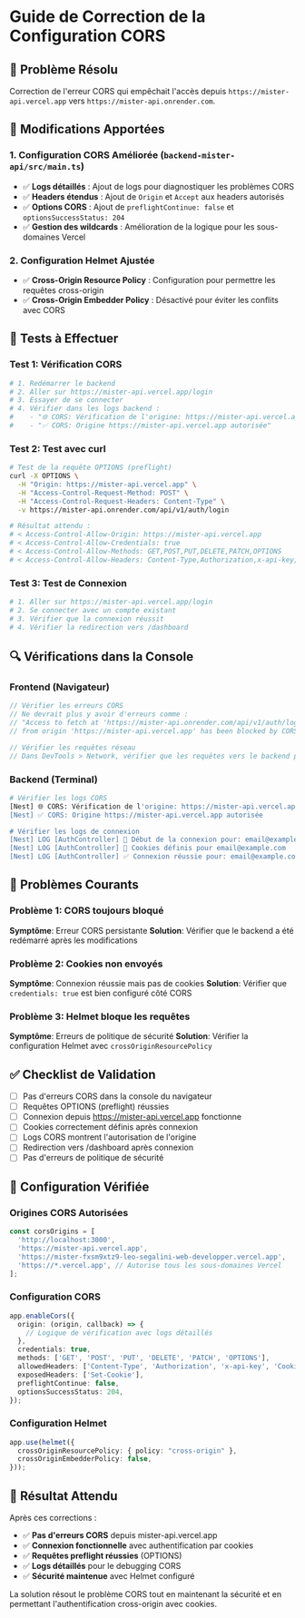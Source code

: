 # Guide de Correction de la Configuration CORS

## 🎯 Problème Résolu
Correction de l'erreur CORS qui empêchait l'accès depuis `https://mister-api.vercel.app` vers `https://mister-api.onrender.com`.

## 🔧 Modifications Apportées

### 1. **Configuration CORS Améliorée (`backend-mister-api/src/main.ts`)**
- ✅ **Logs détaillés** : Ajout de logs pour diagnostiquer les problèmes CORS
- ✅ **Headers étendus** : Ajout de `Origin` et `Accept` aux headers autorisés
- ✅ **Options CORS** : Ajout de `preflightContinue: false` et `optionsSuccessStatus: 204`
- ✅ **Gestion des wildcards** : Amélioration de la logique pour les sous-domaines Vercel

### 2. **Configuration Helmet Ajustée**
- ✅ **Cross-Origin Resource Policy** : Configuration pour permettre les requêtes cross-origin
- ✅ **Cross-Origin Embedder Policy** : Désactivé pour éviter les conflits avec CORS

## 🧪 Tests à Effectuer

### Test 1: Vérification CORS
```bash
# 1. Redémarrer le backend
# 2. Aller sur https://mister-api.vercel.app/login
# 3. Essayer de se connecter
# 4. Vérifier dans les logs backend :
#    - "🌐 CORS: Vérification de l'origine: https://mister-api.vercel.app"
#    - "✅ CORS: Origine https://mister-api.vercel.app autorisée"
```

### Test 2: Test avec curl
```bash
# Test de la requête OPTIONS (preflight)
curl -X OPTIONS \
  -H "Origin: https://mister-api.vercel.app" \
  -H "Access-Control-Request-Method: POST" \
  -H "Access-Control-Request-Headers: Content-Type" \
  -v https://mister-api.onrender.com/api/v1/auth/login

# Résultat attendu :
# < Access-Control-Allow-Origin: https://mister-api.vercel.app
# < Access-Control-Allow-Credentials: true
# < Access-Control-Allow-Methods: GET,POST,PUT,DELETE,PATCH,OPTIONS
# < Access-Control-Allow-Headers: Content-Type,Authorization,x-api-key,Cookie,Origin,Accept
```

### Test 3: Test de Connexion
```bash
# 1. Aller sur https://mister-api.vercel.app/login
# 2. Se connecter avec un compte existant
# 3. Vérifier que la connexion réussit
# 4. Vérifier la redirection vers /dashboard
```

## 🔍 Vérifications dans la Console

### Frontend (Navigateur)
```javascript
// Vérifier les erreurs CORS
// Ne devrait plus y avoir d'erreurs comme :
// "Access to fetch at 'https://mister-api.onrender.com/api/v1/auth/login' 
// from origin 'https://mister-api.vercel.app' has been blocked by CORS policy"

// Vérifier les requêtes réseau
// Dans DevTools > Network, vérifier que les requêtes vers le backend passent
```

### Backend (Terminal)
```bash
# Vérifier les logs CORS
[Nest] 🌐 CORS: Vérification de l'origine: https://mister-api.vercel.app
[Nest] ✅ CORS: Origine https://mister-api.vercel.app autorisée

# Vérifier les logs de connexion
[Nest] LOG [AuthController] 🚀 Début de la connexion pour: email@example.com
[Nest] LOG [AuthController] 🍪 Cookies définis pour email@example.com
[Nest] LOG [AuthController] ✅ Connexion réussie pour: email@example.com
```

## 🚨 Problèmes Courants

### Problème 1: CORS toujours bloqué
**Symptôme**: Erreur CORS persistante
**Solution**: Vérifier que le backend a été redémarré après les modifications

### Problème 2: Cookies non envoyés
**Symptôme**: Connexion réussie mais pas de cookies
**Solution**: Vérifier que `credentials: true` est bien configuré côté CORS

### Problème 3: Helmet bloque les requêtes
**Symptôme**: Erreurs de politique de sécurité
**Solution**: Vérifier la configuration Helmet avec `crossOriginResourcePolicy`

## ✅ Checklist de Validation

- [ ] Pas d'erreurs CORS dans la console du navigateur
- [ ] Requêtes OPTIONS (preflight) réussies
- [ ] Connexion depuis https://mister-api.vercel.app fonctionne
- [ ] Cookies correctement définis après connexion
- [ ] Logs CORS montrent l'autorisation de l'origine
- [ ] Redirection vers /dashboard après connexion
- [ ] Pas d'erreurs de politique de sécurité

## 🔧 Configuration Vérifiée

### **Origines CORS Autorisées**
```typescript
const corsOrigins = [
  'http://localhost:3000',
  'https://mister-api.vercel.app',
  'https://mister-fxsm9xtz9-leo-segalini-web-developper.vercel.app',
  'https://*.vercel.app', // Autorise tous les sous-domaines Vercel
];
```

### **Configuration CORS**
```typescript
app.enableCors({
  origin: (origin, callback) => {
    // Logique de vérification avec logs détaillés
  },
  credentials: true,
  methods: ['GET', 'POST', 'PUT', 'DELETE', 'PATCH', 'OPTIONS'],
  allowedHeaders: ['Content-Type', 'Authorization', 'x-api-key', 'Cookie', 'Origin', 'Accept'],
  exposedHeaders: ['Set-Cookie'],
  preflightContinue: false,
  optionsSuccessStatus: 204,
});
```

### **Configuration Helmet**
```typescript
app.use(helmet({
  crossOriginResourcePolicy: { policy: "cross-origin" },
  crossOriginEmbedderPolicy: false,
}));
```

## 🎉 Résultat Attendu

Après ces corrections :
- ✅ **Pas d'erreurs CORS** depuis mister-api.vercel.app
- ✅ **Connexion fonctionnelle** avec authentification par cookies
- ✅ **Requêtes preflight réussies** (OPTIONS)
- ✅ **Logs détaillés** pour le debugging CORS
- ✅ **Sécurité maintenue** avec Helmet configuré

La solution résout le problème CORS tout en maintenant la sécurité et en permettant l'authentification cross-origin avec cookies. 